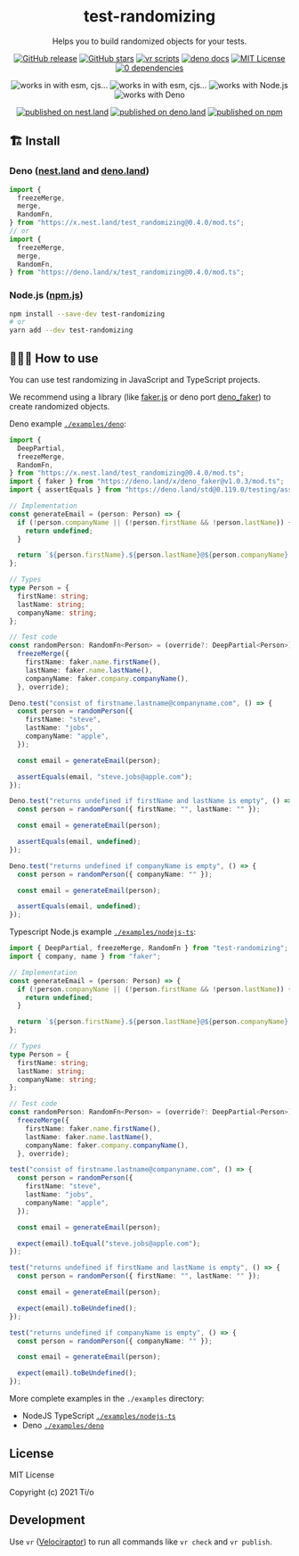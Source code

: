 <h1 align="center">
  test-randomizing
</h1>
<p align="center">
  Helps you to build randomized objects for your tests.
</p>

<p align="center">
 <a href="https://github.com/tiloio/test-randomizing/releases"><img alt="GitHub release" src="https://img.shields.io/github/v/release/tiloio/test-randomizing?logo=github"></a>
 <a href="https://github.com/tiloio/test-randomizing"><img alt="GitHub stars" src="https://img.shields.io/github/stars/tiloio/test-randomizing?logo=github"></a>
 <a href="#badge"><img alt="vr scripts" src="https://badges.velociraptor.run/flat.svg"/></a>
 <a href="https://doc.deno.land/https://deno.land/x/test_randomizing/mod.ts"><img alt="deno docs" src="https://img.shields.io/badge/Deno-doc-informational?logo=deno"/></a>
 <a href="LICENSE"><img alt="MIT License" src="https://img.shields.io/badge/license-MIT-success"/></a>
 <a href="LICENSE"><img alt="0 dependencies" src="https://img.shields.io/badge/dependencies-0-success"/></a>
</p>

<p align="center"> 
<img alt="works in with esm, cjs..." src="https://img.shields.io/badge/JavaScript-all-success?logo=javascript">
<img alt="works in with esm, cjs..." src="https://img.shields.io/badge/TypeScript-%5E2.0.0-success?logo=typescript">
<img alt="works with Node.js" src="https://img.shields.io/badge/Node.js-%5E12.0.0-success?logo=node.js">
<img alt="works with Deno" src="https://img.shields.io/badge/Deno-%5E1.0.0-success?logo=deno">
</p>

<p align="center">
  <a href="https://nest.land/package/test_randomizing"><img alt="published on nest.land" src="https://nest.land/badge.svg"></a>
 <a href="https://deno.land/x/test_randomizing"><img alt="published on deno.land" src="https://img.shields.io/badge/PUBLISHED%20ON%20DENO.LAND-272727?logo=deno"/></a>
 <a href="https://deno.land/x/test_randomizing"><img alt="published on npm" src="https://img.shields.io/badge/PUBLISHED%20ON%20NPM-272727?logo=npm"/></a>
</p>

## 🏗 Install

### Deno ([nest.land](https://nest.land/package/test_randomizing) and [deno.land](https://deno.land/x/test_randomizing))

```javascript
import {
  freezeMerge,
  merge,
  RandomFn,
} from "https://x.nest.land/test_randomizing@0.4.0/mod.ts";
// or
import {
  freezeMerge,
  merge,
  RandomFn,
} from "https://deno.land/x/test_randomizing@0.4.0/mod.ts";
```

### Node.js ([npm.js](https://www.npmjs.com/package/test-randomizing))

```sh
npm install --save-dev test-randomizing
# or
yarn add --dev test-randomizing
```

## 🤷🏽‍♂️ How to use

You can use test randomizing in JavaScript and TypeScript projects.

We recommend using a library (like
[faker.js](https://github.com/marak/Faker.js/) or deno port
[deno_faker](https://deno.land/x/deno_faker@v1.0.3)) to create randomized
objects.

Deno example
[`./examples/deno`](https://github.com/tiloio/test-randomizing/tree/main/examples/deno):

```typescript
import {
  DeepPartial,
  freezeMerge,
  RandomFn,
} from "https://x.nest.land/test_randomizing@0.4.0/mod.ts";
import { faker } from "https://deno.land/x/deno_faker@v1.0.3/mod.ts";
import { assertEquals } from "https://deno.land/std@0.119.0/testing/asserts.ts";

// Implementation
const generateEmail = (person: Person) => {
  if (!person.companyName || (!person.firstName && !person.lastName)) {
    return undefined;
  }

  return `${person.firstName}.${person.lastName}@${person.companyName}.com`;
};

// Types
type Person = {
  firstName: string;
  lastName: string;
  companyName: string;
};

// Test code
const randomPerson: RandomFn<Person> = (override?: DeepPartial<Person>) =>
  freezeMerge({
    firstName: faker.name.firstName(),
    lastName: faker.name.lastName(),
    companyName: faker.company.companyName(),
  }, override);

Deno.test("consist of firstname.lastname@companyname.com", () => {
  const person = randomPerson({
    firstName: "steve",
    lastName: "jobs",
    companyName: "apple",
  });

  const email = generateEmail(person);

  assertEquals(email, "steve.jobs@apple.com");
});

Deno.test("returns undefined if firstName and lastName is empty", () => {
  const person = randomPerson({ firstName: "", lastName: "" });

  const email = generateEmail(person);

  assertEquals(email, undefined);
});

Deno.test("returns undefined if companyName is empty", () => {
  const person = randomPerson({ companyName: "" });

  const email = generateEmail(person);

  assertEquals(email, undefined);
});
```

Typescript Node.js example
[`./examples/nodejs-ts`](https://github.com/tiloio/test-randomizing/tree/main/examples/nodejs-ts):

```typescript
import { DeepPartial, freezeMerge, RandomFn } from "test-randomizing";
import { company, name } from "faker";

// Implementation
const generateEmail = (person: Person) => {
  if (!person.companyName || (!person.firstName && !person.lastName)) {
    return undefined;
  }

  return `${person.firstName}.${person.lastName}@${person.companyName}.com`;
};

// Types
type Person = {
  firstName: string;
  lastName: string;
  companyName: string;
};

// Test code
const randomPerson: RandomFn<Person> = (override?: DeepPartial<Person>) =>
  freezeMerge({
    firstName: faker.name.firstName(),
    lastName: faker.name.lastName(),
    companyName: faker.company.companyName(),
  }, override);

test("consist of firstname.lastname@companyname.com", () => {
  const person = randomPerson({
    firstName: "steve",
    lastName: "jobs",
    companyName: "apple",
  });

  const email = generateEmail(person);

  expect(email).toEqual("steve.jobs@apple.com");
});

test("returns undefined if firstName and lastName is empty", () => {
  const person = randomPerson({ firstName: "", lastName: "" });

  const email = generateEmail(person);

  expect(email).toBeUndefined();
});

test("returns undefined if companyName is empty", () => {
  const person = randomPerson({ companyName: "" });

  const email = generateEmail(person);

  expect(email).toBeUndefined();
});
```

More complete examples in the `./examples` directory:

- NodeJS TypeScript
  [`./examples/nodejs-ts`](https://github.com/tiloio/test-randomizing/tree/main/examples/nodejs-ts)
- Deno
  [`./examples/deno`](https://github.com/tiloio/test-randomizing/tree/main/examples/deno)

## License

MIT License

Copyright (c) 2021 Ti/o

## Development

Use `vr` ([Velociraptor](https://velociraptor.run/)) to run all commands like `vr check` and `vr publish`.
